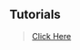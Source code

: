 ## Tutorials

> [Click Here](https://gitee.com/bojun_front_end/r3-project-template/wikis/burgeon-r3)
